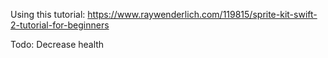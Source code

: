 Using this tutorial:
https://www.raywenderlich.com/119815/sprite-kit-swift-2-tutorial-for-beginners

Todo: Decrease health